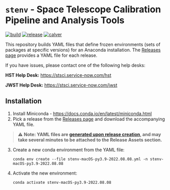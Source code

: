 # `stenv` - Space Telescope Calibration Pipeline and Analysis Tools

[![build](https://github.com/spacetelescope/stenv/actions/workflows/build.yml/badge.svg)](https://github.com/spacetelescope/stenv/actions/workflows/build.yml)
[![release](https://img.shields.io/github/v/release/spacetelescope/stenv)](https://github.com/spacetelescope/stenv/releases)
[![calver](https://img.shields.io/badge/calver-YYYY.0M.0D-22bfda.svg)](https://calver.org)

This repository builds YAML files that define frozen environments (sets of packages at specific versions) for an
Anaconda installation. The [Releases page](https://github.com/spacetelescope/stenv/releases) provides a YAML file for
each release.

If you have issues, please contact one of the following help desks:

**HST Help Desk:** https://stsci.service-now.com/hst

**JWST Help Desk:** https://stsci.service-now.com/jwst

## Installation

1. Install Miniconda - https://docs.conda.io/en/latest/miniconda.html
2. Pick a release from the [Releases page](https://github.com/spacetelescope/stenv/releases)
   and download the accompanying YAML file.

> :warning: **Note: YAML files
are [generated upon release creation](https://github.com/spacetelescope/stenv/actions/workflows/build.yml), and may take
several minutes to be attached to the Release Assets section.**

3. Create a new conda environment from the YAML file:
   ```shell
   conda env create --file stenv-macOS-py3.9-2022.08.08.yml -n stenv-macOS-py3.9-2022.08.08
   ```
4. Activate the new environment:
   ```shell
   conda activate stenv-macOS-py3.9-2022.08.08
   ```
